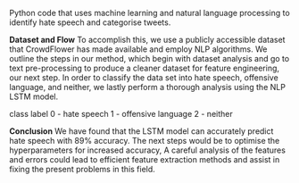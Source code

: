 Python code that uses machine learning and natural language processing to identify hate speech and categorise tweets.

**Dataset and Flow**
To accomplish this, we use a publicly accessible dataset that CrowdFlower has made available and employ NLP algorithms. We outline the steps in our method, which begin with dataset analysis and go to text pre-processing to produce a cleaner dataset for feature engineering, our next step. In order to classify the data set into hate speech, offensive language, and neither, we lastly perform a thorough analysis using the NLP LSTM model.

class label
0 - hate speech 
1 - offensive language 
2 - neither


**Conclusion**
We have found that the LSTM model can accurately predict hate speech with 89% accuracy. The next steps would be to optimise the hyperparameters for increased accuracy, A careful analysis of the features and errors could lead to efficient feature extraction methods and assist in fixing the present problems in this field.

